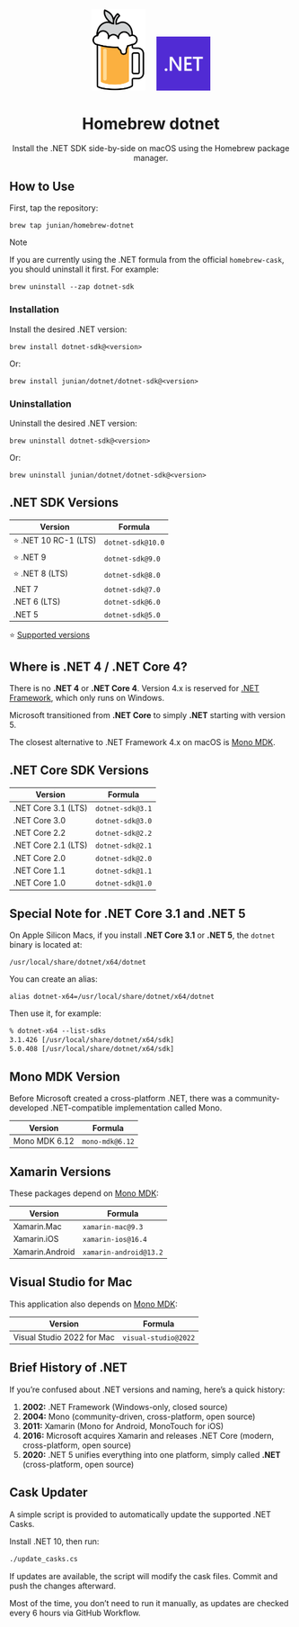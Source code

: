 <div align="center">

<img src="https://raw.githubusercontent.com/junian/commons-media/refs/heads/master/svg/homebrew-logo.svg" width="96px" />&nbsp;&nbsp;&nbsp;&nbsp;&nbsp;<img src="https://raw.githubusercontent.com/junian/commons-media/refs/heads/master/svg/microsoft-dotnet-logo.svg" width="96px" />

# Homebrew dotnet

Install the .NET SDK side-by-side on macOS using the Homebrew package manager.

</div>

## How to Use

First, tap the repository:

```shell
brew tap junian/homebrew-dotnet
````

> [!NOTE]
> If you are currently using the .NET formula from the official `homebrew-cask`, you should uninstall it first. For example:
>
> ```shell
> brew uninstall --zap dotnet-sdk
> ```

### Installation

Install the desired .NET version:

```shell
brew install dotnet-sdk@<version>
```

Or:

```shell
brew install junian/dotnet/dotnet-sdk@<version>
```

### Uninstallation

Uninstall the desired .NET version:

```shell
brew uninstall dotnet-sdk@<version>
```

Or:

```shell
brew uninstall junian/dotnet/dotnet-sdk@<version>
```

## .NET SDK Versions

| Version               | Formula           |
| --------------------- | ----------------- |
| ⭐️ .NET 10 RC-1 (LTS) | `dotnet-sdk@10.0` |
| ⭐️ .NET 9             | `dotnet-sdk@9.0`  |
| ⭐️ .NET 8 (LTS)       | `dotnet-sdk@8.0`  |
| .NET 7                | `dotnet-sdk@7.0`  |
| .NET 6 (LTS)          | `dotnet-sdk@6.0`  |
| .NET 5                | `dotnet-sdk@5.0`  |

⭐️ [Supported versions](https://dotnet.microsoft.com/en-us/download/dotnet)

## Where is .NET 4 / .NET Core 4?

There is no **.NET 4** or **.NET Core 4**. Version 4.x is reserved for [.NET Framework](https://dotnet.microsoft.com/en-us/download/dotnet-framework), which only runs on Windows.

Microsoft transitioned from **.NET Core** to simply **.NET** starting with version 5.

The closest alternative to .NET Framework 4.x on macOS is [Mono MDK](#mono-mdk-version).

## .NET Core SDK Versions

| Version             | Formula          |
| ------------------- | ---------------- |
| .NET Core 3.1 (LTS) | `dotnet-sdk@3.1` |
| .NET Core 3.0       | `dotnet-sdk@3.0` |
| .NET Core 2.2       | `dotnet-sdk@2.2` |
| .NET Core 2.1 (LTS) | `dotnet-sdk@2.1` |
| .NET Core 2.0       | `dotnet-sdk@2.0` |
| .NET Core 1.1       | `dotnet-sdk@1.1` |
| .NET Core 1.0       | `dotnet-sdk@1.0` |

## Special Note for .NET Core 3.1 and .NET 5

On Apple Silicon Macs, if you install **.NET Core 3.1** or **.NET 5**, the `dotnet` binary is located at:

```
/usr/local/share/dotnet/x64/dotnet
```

You can create an alias:

```shell
alias dotnet-x64=/usr/local/share/dotnet/x64/dotnet
```

Then use it, for example:

```console
% dotnet-x64 --list-sdks
3.1.426 [/usr/local/share/dotnet/x64/sdk]
5.0.408 [/usr/local/share/dotnet/x64/sdk]
```

## Mono MDK Version

Before Microsoft created a cross-platform .NET, there was a community-developed .NET-compatible implementation called Mono.

| Version       | Formula         |
| ------------- | --------------- |
| Mono MDK 6.12 | `mono-mdk@6.12` |

## Xamarin Versions

These packages depend on [Mono MDK](#mono-mdk-version):

| Version         | Formula                |
| --------------- | ---------------------- |
| Xamarin.Mac     | `xamarin-mac@9.3`      |
| Xamarin.iOS     | `xamarin-ios@16.4`     |
| Xamarin.Android | `xamarin-android@13.2` |

## Visual Studio for Mac

This application also depends on [Mono MDK](#mono-mdk-version):

| Version                    | Formula              |
| -------------------------- | -------------------- |
| Visual Studio 2022 for Mac | `visual-studio@2022` |

## Brief History of .NET

If you’re confused about .NET versions and naming, here’s a quick history:

1. **2002:** .NET Framework (Windows-only, closed source)
2. **2004:** Mono (community-driven, cross-platform, open source)
3. **2011:** Xamarin (Mono for Android, MonoTouch for iOS)
4. **2016:** Microsoft acquires Xamarin and releases .NET Core (modern, cross-platform, open source)
5. **2020:** .NET 5 unifies everything into one platform, simply called **.NET** (cross-platform, open source)

## Cask Updater

A simple script is provided to automatically update the supported .NET Casks.

Install .NET 10, then run:

```bash
./update_casks.cs
```

If updates are available, the script will modify the cask files. Commit and push the changes afterward.

Most of the time, you don’t need to run it manually, as updates are checked every 6 hours via GitHub Workflow.

